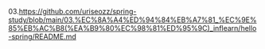 03.https://github.com/uriseozz/spring-study/blob/main/03.%EC%8A%A4%ED%94%84%EB%A7%81_%EC%9E%85%EB%AC%B8(%EA%B9%80%EC%98%81%ED%95%9C)_inflearn/hello-spring/README.md
